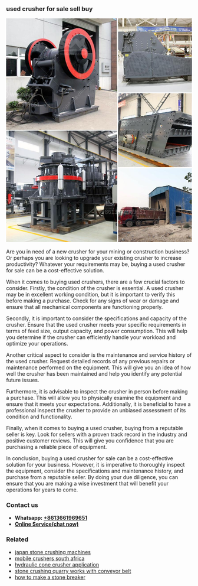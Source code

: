 <h3>used crusher for sale sell buy</h3><img src='1708663777.jpg' alt=''><p>Are you in need of a new crusher for your mining or construction business? Or perhaps you are looking to upgrade your existing crusher to increase productivity? Whatever your requirements may be, buying a used crusher for sale can be a cost-effective solution.</p><p>When it comes to buying used crushers, there are a few crucial factors to consider. Firstly, the condition of the crusher is essential. A used crusher may be in excellent working condition, but it is important to verify this before making a purchase. Check for any signs of wear or damage and ensure that all mechanical components are functioning properly.</p><p>Secondly, it is important to consider the specifications and capacity of the crusher. Ensure that the used crusher meets your specific requirements in terms of feed size, output capacity, and power consumption. This will help you determine if the crusher can efficiently handle your workload and optimize your operations.</p><p>Another critical aspect to consider is the maintenance and service history of the used crusher. Request detailed records of any previous repairs or maintenance performed on the equipment. This will give you an idea of how well the crusher has been maintained and help you identify any potential future issues.</p><p>Furthermore, it is advisable to inspect the crusher in person before making a purchase. This will allow you to physically examine the equipment and ensure that it meets your expectations. Additionally, it is beneficial to have a professional inspect the crusher to provide an unbiased assessment of its condition and functionality.</p><p>Finally, when it comes to buying a used crusher, buying from a reputable seller is key. Look for sellers with a proven track record in the industry and positive customer reviews. This will give you confidence that you are purchasing a reliable piece of equipment.</p><p>In conclusion, buying a used crusher for sale can be a cost-effective solution for your business. However, it is imperative to thoroughly inspect the equipment, consider the specifications and maintenance history, and purchase from a reputable seller. By doing your due diligence, you can ensure that you are making a wise investment that will benefit your operations for years to come.</p><h3>Contact us</h3><ul><li><strong>Whatsapp:&nbsp;<a href="https://wa.me/8613661969651">+8613661969651</a></strong></li><li><a href="https://swt.shibang-china.com/?git&amp;zhl&amp;used crusher for sale sell buy"><strong>Online Service(chat now)</strong></a></li></ul><h3>Related</h3><ul><li><a href='japan stone crushing machines.md'>japan stone crushing machines</a></li><li><a href='mobile crushers south africa.md'>mobile crushers south africa</a></li><li><a href='hydraulic cone crusher application.md'>hydraulic cone crusher application</a></li><li><a href='stone crushing quarry works with conveyor belt.md'>stone crushing quarry works with conveyor belt</a></li><li><a href='how to make a stone breaker.md'>how to make a stone breaker</a></li></ul>